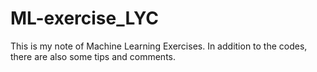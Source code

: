 # ML-exercise_LYC
This is my note of Machine Learning Exercises. In addition to the codes, there are also some tips and comments.
